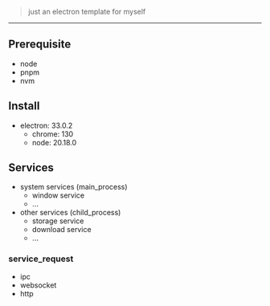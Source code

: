 
> just an electron template for myself

---

## Prerequisite

- node
- pnpm
- nvm

## Install

- electron: 33.0.2
  - chrome: 130
  - node: 20.18.0

## Services

- system services (main_process)
  - window service
  - ...
- other services (child_process)
  - storage service
  - download service
  - ...

### service_request

- ipc
- websocket
- http
